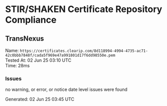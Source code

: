 # STIR/SHAKEN Certificate Repository Compliance

## TransNexus

Name: `https://certificates.clearip.com/8d118994-4994-4735-ac71-42c0bbb7848f/cada5f969e47a991801d17f6dd98550e.pem`\
Tested At: 02 Jun 25 03:10 UTC\
Time: 28ms

### Issues

no warning, or error, or notice date level issues were found

Generated: 02 Jun 25 03:45 UTC